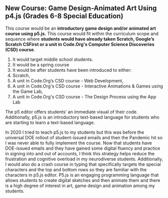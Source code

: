 ## New Course: Game Design-Animated Art Using p4.js (Grades 6-8 Special Education)

This course would be an **introductory game design and/or animated art course using p5.js.** This course would fit within the curriculum scope and sequence where **students would have already taken Scratch, Google’s Scratch CSFirst or a unit in Code.Org's Computer Science Discoveries (CSD) course**. 
1. It would target middle school students. 
2. It would be a spring course 
3. It would be after students have been introduced to either:
4. Scratch,
5. A unit in Code.Org’s CSD course - Web Development,
6. A unit in Code.Org's CSD course - Interactive Animations & Games using the Game Lab,
7. A unit in Code.Org's CSD course - The Design Process using the App Lab


The p5 editor offers students’ an immediate visual of their code. Additionally, p5.js is an introductory text-based language for students who are starting to learn a text-based language. 


In 2020 I tried to teach p5.js to my students but this was before the universal DOE rollout of student-issued emails and then the Pandemic hit so I was never able to fully implement the course. Now that students have DOE-issued emails and they have gained some digital fluency and practice in signing into and out of accounts, I think this strategy helps reduce the frustration and cognitive overload in my neurodiverse students. Additionally, I would also do a crash course in typing that specifically targets the special characters and the top and bottom rows so they are familiar with the characters in p5.js editor. P5.js is an engaging programming language that allows students to create digital sketches and then animate them and there is a high degree of interest in art, game design and animation among my students.
